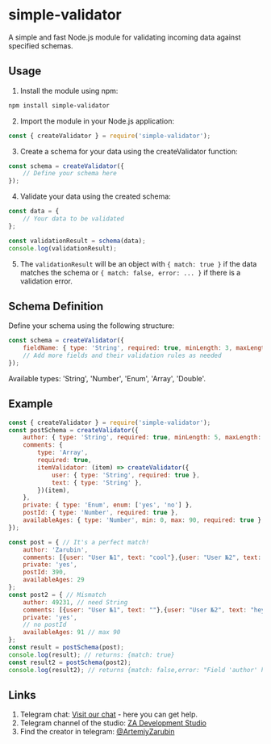 # simple-validator
A simple and fast Node.js module for validating incoming data against specified schemas.

## Usage
1. Install the module using npm:
```bash
npm install simple-validator
```

2. Import the module in your Node.js application:
```javascript
const { createValidator } = require('simple-validator');
```

3. Create a schema for your data using the createValidator function:
```javascript
const schema = createValidator({
    // Define your schema here
});
```

4. Validate your data using the created schema:
```javascript
const data = {
    // Your data to be validated
};

const validationResult = schema(data);
console.log(validationResult);
```

5. The `validationResult` will be an object with `{ match: true }` if the data matches the schema or `{ match: false, error: ... }` if there is a validation error.

## Schema Definition
Define your schema using the following structure:
```javascript
const schema = createValidator({
    fieldName: { type: 'String', required: true, minLength: 3, maxLength: 10 },
    // Add more fields and their validation rules as needed
});
```
Available types: 'String', 'Number', 'Enum', 'Array', 'Double'.

## Example
```javascript
const { createValidator } = require('simple-validator');
const postSchema = createValidator({
    author: { type: 'String', required: true, minLength: 5, maxLength: 24 },
    comments: {
        type: 'Array',
        required: true,
        itemValidator: (item) => createValidator({
            user: { type: 'String', required: true },
            text: { type: 'String' },
        })(item),
    },
    private: { type: 'Enum', enum: ['yes', 'no'] },
    postId: { type: 'Number', required: true },
    availableAges: { type: 'Number', min: 0, max: 90, required: true },
});

const post = { // It's a perfect match!
    author: 'Zarubin',
    comments: [{user: "User №1", text: "cool"},{user: "User №2", text: "hey"}],
    private: 'yes',
    postId: 390,
    availableAges: 29
};
const post2 = { // Mismatch
    author: 49231, // need String
    comments: [{user: "User №1", text: ""},{user: "User №2", text: "hey"}], // text can be null
    private: 'yes',
    // no postId
    availableAges: 91 // max 90
};
const result = postSchema(post);
console.log(result); // returns: {match: true}
const result2 = postSchema(post2);
console.log(result2); // returns {match: false,error: "Field 'author' has an invalid type. Expected a string."}
```

## Links
1. Telegram chat: [Visit our chat](https://t.me/zadevv) - here you can get help.
2. Telegram channel of the studio: [ZA Development Studio](t.me/za_it)
3. Find the creator in telegram: [@ArtemiyZarubin](https://t.me/ArtemiyZarubin)